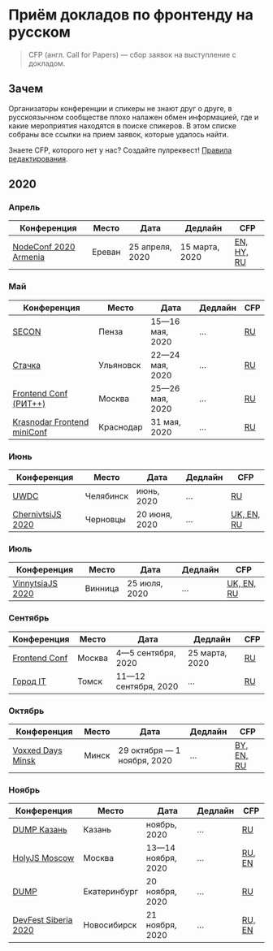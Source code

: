 # Приём докладов по фронтенду на русском

> CFP (англ. Call for Papers) — сбор заявок на выступление с докладом.

## Зачем

Организаторы конференции и спикеры не знают друг о друге,
в русскоязычном сообществе плохо налажен обмен информацией,
где и какие мероприятия находятся в поиске спикеров.
В этом списке собраны все ссылки на прием заявок, которые удалось найти.

Знаете CFP, которого нет у нас? Создайте пулреквест! [Правила редактирования](CONTRIBUTION.md).

## 2020

### Апрель

| Конференция | Место | Дата | Дедлайн | CFP |
| ---------- | -------- | ---- | ------------------- | ------------------------ |
| [NodeConf 2020 Armenia](https://nodeconf.am/) | Ереван | 25 апреля, 2020 | 15 марта, 2020 | [EN, HY, RU](https://docs.google.com/forms/d/e/1FAIpQLSe99ai661otmnss1Ihia5nwTxcsZ20alAVUfezZdGIfzWCMHg/viewform) |

### Май

| Конференция | Место | Дата | Дедлайн | CFP |
| ---------- | -------- | ---- | ------------------- | ------------------------ |
| [SECON](https://2020.secon.ru/) | Пенза | 15—16 мая, 2020 | … | [RU](https://2020.secon.ru/account/add_report) |
| [Стачка](https://nastachku.ru/) | Ульяновск | 22—24 мая, 2020 | … | [RU](https://nastachku.ru/index.php?dispatch=sd_user_profile.update_report) |
| [Frontend Conf (РИТ++)](http://ritfest.ru/2020) | Москва | 25—26 мая, 2020 | … | [RU](https://conf.ontico.ru/users/login.html?url=/lectures/propose%3fconference%3drit2020) |
| [Krasnodar Frontend miniConf](https://krd.dev/events/21) | Краснодар | 31 мая, 2020 | … | [RU](https://forms.yandex.ru/u/5adc61cf6162d77e2714831c/?from_connect=1) |

### Июнь

| Конференция | Место | Дата | Дедлайн | CFP |
| ---------- | -------- | ---- | ------------------- | ------------------------ |
| [UWDC](https://uwdc.ru/#uwdc2020) | Челябинск | июнь, 2020 | … | [RU](mailto://ya@sitko.ru) |
| [ChernivtsiJS 2020](https://chernivtsi.js.org) | Черновцы | 20 июня, 2020 | … | [UK, EN, RU](https://forms.gle/vvY1PiCqLKfK5fEK7) |

### Июль

| Конференция | Место | Дата | Дедлайн | CFP |
| ---------- | -------- | ---- | ------------------- | ------------------------ |
| [VinnytsiaJS 2020](http://vinnytsiajs.org/) | Винница | 25 июля, 2020 | … | [UK, EN, RU](https://docs.google.com/forms/d/e/1FAIpQLSf5tFT1fIOAA7eKnuVLZylTx-kWHkszbfEJZCo9juq_yyGmRQ/viewform) |

### Сентябрь

| Конференция | Место | Дата | Дедлайн | CFP |
| ---------- | -------- | ---- | ------------------- | ------------------------ |
| [Frontend Conf](https://frontendconf.ru/moscow/2020) | Москва | 4—5 сентября, 2020 | 25 марта, 2020  | [RU](https://conf.ontico.ru/users/login.html?url=/lectures/propose%3fconference%3dfc2020-moscow) |
| [Город IT](https://gorod.it/) | Томск | 11—12 сентября, 2020 | … | [RU](https://gorod.it/) |

### Октябрь

| Конференция | Место | Дата | Дедлайн | CFP |
| ---------- | -------- | ---- | ------------------- | ------------------------ |
| [Voxxed Days Minsk](https://voxxeddays.com/minsk/) | Минск | 29 октября — 1 ноября, 2020 | … | [BY, EN, RU](https://vxdminsk2020.cfp.dev/) |

### Ноябрь

| Конференция | Место | Дата | Дедлайн | CFP |
| ---------- | -------- | ---- | ------------------- | ------------------------ |
| [DUMP Казань](https://dump-kazan.ru/) | Казань | ноябрь, 2020 | … | [RU](https://dump-kazan.ru/) |
| [HolyJS Moscow](https://holyjs-moscow.ru/) | Москва | 13—14 ноября, 2020 | … | [RU](https://holyjs-moscow.ru/callforpapers/), [EN](https://holyjs-moscow.ru/en/callforpapers/) |
| [DUMP](https://dump-ekb.ru/) | Екатеринбург | 20 ноября, 2020 | … | [RU](https://dump-ekb.ru/) |
| [DevFest Siberia 2020](https://gdg-siberia.com/) | Новосибирск | 21 ноября, 2020 | … | [RU, EN](https://www.papercall.io/dfsiberia20) |

